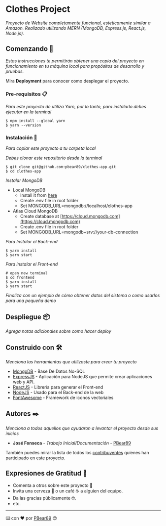 # Clothes Project

_Proyecto de Website completamente funcional, esteticamente similar a Amazon. Realizado utilizando MERN (MongoDB, Express.js, React.js, Node.js)._

## Comenzando 🚀

_Estas instrucciones te permitirán obtener una copia del proyecto en funcionamiento en tu máquina local para propósitos de desarrollo y pruebas._

Mira **Deployment** para conocer como desplegar el proyecto.


### Pre-requisitos 📋

_Para este proyecto de utiliza Yarn, por lo tanto, para instalarlo debes ejecutar en la terminal_

```
$ npm install --global yarn
$ yarn --version
```

### Instalación 🔧

_Para copiar este proyecto a tu carpeta local_

_Debes clonar este repositorio desde la terminal_

```
$ git clone git@github.com:pbear89/clothes-app.git
$ cd clothes-app
```

_Instalar MongoDB_
- Local MongoDB
  - Install it from [here](https://www.mongodb.com/try/download/community)
  - Create .env file in root folder
  - Set MONGODB_URL=mongodb://localhost/clothes-app  
- Atlas Cloud MongoDB
  - Create database at [https://cloud.mongodb.com](https://cloud.mongodb.com)
  - Create .env file in root folder
  - Set MONGODB_URL=mongodb+srv://your-db-connection

_Para Instalar el Back-end_

```
$ yarm install
$ yarn start
```

_Para instalar el Front-end_

```
# open new terminal
$ cd frontend
$ yarn install
$ yarn start
```

_Finaliza con un ejemplo de cómo obtener datos del sistema o como usarlos para una pequeña demo_

## Despliegue 📦

_Agrega notas adicionales sobre como hacer deploy_

## Construido con 🛠️

_Menciona las herramientas que utilizaste para crear tu proyecto_

* [MongoDB](https://www.mongodb.com/) - Base De Datos No-SQL
* [ExpressJS](https://expressjs.com/es/) -  Aplicación para NodeJS que permite crear aplicaciones web y API. 
* [ReactJS](https://es.reactjs.org/) - Librería para generar el Front-end
* [NodeJS](https://nodejs.org/es/) - Usado para el Back-end de la web
* [FontAwesome](https://fontawesome.com/) -  Framework de iconos vectoriales


## Autores ✒️

_Menciona a todos aquellos que ayudaron a levantar el proyecto desde sus inicios_

* **José Fonseca** - *Trabajo Inicial/Documentación* - [PBear89](https://github.com/pbear89)

También puedes mirar la lista de todos los [contribuyentes](https://github.com/your/project/contributors) quíenes han participado en este proyecto. 



## Expresiones de Gratitud 🎁

* Comenta a otros sobre este proyecto 📢
* Invita una cerveza 🍺 o un café ☕ a alguien del equipo. 
* Da las gracias públicamente 🤓.
* etc.



---
⌨️ con ❤️ por [PBear89](https://github.com/pbear89) 😊
